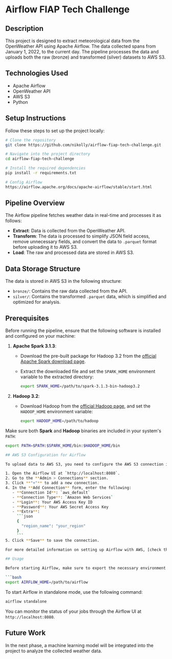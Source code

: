 
# Airflow FIAP Tech Challenge

## Description

This project is designed to extract meteorological data from the OpenWeather API using Apache Airflow. The data collected spans from January 1, 2022, to the current day. The pipeline processes the data and uploads both the raw (bronze) and transformed (silver) datasets to AWS S3.

## Technologies Used

- Apache Airflow
- OpenWeather API
- AWS S3
- Python

## Setup Instructions

Follow these steps to set up the project locally:

```bash
# Clone the repository
git clone https://github.com/nikolly/airflow-fiap-tech-challenge.git

# Navigate into the project directory
cd airflow-fiap-tech-challenge

# Install the required dependencies
pip install -r requirements.txt

# Config Airflow
https://airflow.apache.org/docs/apache-airflow/stable/start.html
```

## Pipeline Overview

The Airflow pipeline fetches weather data in real-time and processes it as follows:

- **Extract**: Data is collected from the OpenWeather API.
- **Transform**: The data is processed to simplify JSON field access, remove unnecessary fields, and convert the data to `.parquet` format before uploading it to AWS S3.
- **Load**: The raw and processed data are stored in AWS S3.

## Data Storage Structure

The data is stored in AWS S3 in the following structure:

- `bronze/`: Contains the raw data collected from the API.
- `silver/`: Contains the transformed `.parquet` data, which is simplified and optimized for analysis.

## Prerequisites

Before running the pipeline, ensure that the following software is installed and configured on your machine:

1. **Apache Spark 3.1.3**:
   - Download the pre-built package for Hadoop 3.2 from the [official Apache Spark download page](https://archive.apache.org/dist/spark/spark-3.1.3/).
   - Extract the downloaded file and set the `SPARK_HOME` environment variable to the extracted directory:

     ```bash
     export SPARK_HOME=/path/to/spark-3.1.3-bin-hadoop3.2
     ```

2. **Hadoop 3.2**:
   - Download Hadoop from the [official Hadoop page](https://hadoop.apache.org/releases.html), and set the `HADOOP_HOME` environment variable:

     ```bash
     export HADOOP_HOME=/path/to/hadoop
     ```

Make sure both **Spark** and **Hadoop** binaries are included in your system's `PATH`:

```bash
export PATH=$PATH:$SPARK_HOME/bin:$HADOOP_HOME/bin

## AWS S3 Configuration for Airflow

To upload data to AWS S3, you need to configure the AWS S3 connection in Airflow. Follow these steps:

1. Open the Airflow UI at `http://localhost:8080`.
2. Go to the **Admin > Connections** section.
3. Click **"+"** to add a new connection.
4. In the **Add Connection** form, enter the following:
   - **Connection Id**: `aws_default`
   - **Connection Type**: `Amazon Web Services`
   - **Login**: Your AWS Access Key ID
   - **Password**: Your AWS Secret Access Key
   - **Extra**: 
     ```json
     {
       "region_name": "your_region"
     }
     ```
5. Click **Save** to save the connection.

For more detailed information on setting up Airflow with AWS, [check this tutorial](https://airflow.apache.org/docs/apache-airflow-providers-amazon/stable/connections/aws.html).

## Usage

Before starting Airflow, make sure to export the necessary environment variable for Airflow:

```bash
export AIRFLOW_HOME=/path/to/airflow
```

To start Airflow in standalone mode, use the following command:

```bash
airflow standalone
```

You can monitor the status of your jobs through the Airflow UI at `http://localhost:8080`.

## Future Work

In the next phase, a machine learning model will be integrated into the project to analyze the collected weather data.
